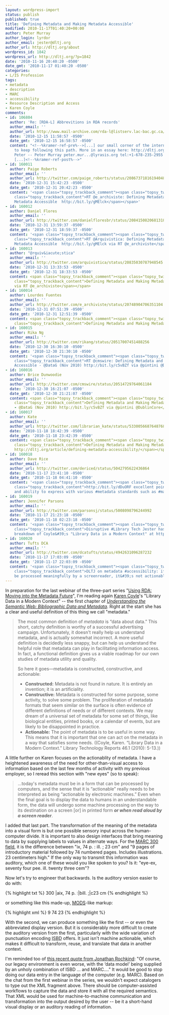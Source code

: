 ```yaml
---
layout: wordpress-import
status: publish
published: true
title: 'Defining Metadata and Making Metadata Accessible'
modified: 2010-11-17T01:40:20+00:00
author: Peter Murray
author_login: lyrdor
author_email: jester@dltj.org
author_url: http://dltj.org/about
wordpress_id: 1842
wordpress_url: http://dltj.org/?p=1842
date: '2010-11-16 20:40:20 -0500'
date_gmt: '2010-11-17 01:40:20 -0500'
categories:
- L/IS Profession
tags:
- metadata
- description
- MARC
- accessibility
- Resource Description and Access
- Karen Coyle
comments:
- id: 106804
  author: 'Re: [RDA-L] Abbrevitions in RDA records'
  author_email: ''
  author_url: http://www.mail-archive.com/rda-l@listserv.lac-bac.gc.ca/msg04272.html
  date: '2010-12-15 11:58:57 -0500'
  date_gmt: '2010-12-15 16:58:57 -0500'
  content: "<!--%kramer-ref-pre%-->[...] our small corner of the internet, we need
    to keep following this path. More in an essay here: http://dltj.org/article/defining-metadata-accessibility/
    Peter -- Peter Murray peter.mur...@lyrasis.org tel:+1-678-235-2955 Assistant Director
    [...]<!--%kramer-ref-post%-->"
- id: 160011
  author: Paige Roberts
  author_email: ''
  author_url: http://twitter.com/paige_roberts/status/20867371816194048
  date: '2010-12-31 15:42:23 -0500'
  date_gmt: '2010-12-31 20:42:23 -0500'
  content: '<span class="topsy_trackback_comment"><span class="topsy_twitter_username"><span
    class="topsy_trackback_content">RT @e_archiviste: Defining Metadata and Making
    Metadata Accessible  http://bit.ly/gMElck</span></span>'
- id: 160012
  author: Daniel Flores
  author_email: ''
  author_url: http://twitter.com/danielfloresbr/status/20841508206813185
  date: '2010-12-31 13:59:37 -0500'
  date_gmt: '2010-12-31 18:59:37 -0500'
  content: '<span class="topsy_trackback_comment"><span class="topsy_twitter_username"><span
    class="topsy_trackback_content">RT @Arquivistica: Defining Metadata and Making
    Metadata Accessible  http://bit.ly/gMElck via RT @e_archiviste</span></span>'
- id: 160013
  author: "@rquiv&iacute;stica"
  author_email: ''
  author_url: http://twitter.com/arquivistica/status/20835030787948545
  date: '2010-12-31 13:33:53 -0500'
  date_gmt: '2010-12-31 18:33:53 -0500'
  content: <span class="topsy_trackback_comment"><span class="topsy_twitter_username"><span
    class="topsy_trackback_content">Defining Metadata and Making Metadata Accessible  http://bit.ly/gMElck
    via RT @e_archiviste</span></span>
- id: 160014
  author: Lourdes Fuentes
  author_email: ''
  author_url: http://twitter.com/e_archiviste/status/20748904706351104
  date: '2010-12-31 07:51:39 -0500'
  date_gmt: '2010-12-31 12:51:39 -0500'
  content: <span class="topsy_trackback_comment"><span class="topsy_twitter_username"><span
    class="topsy_trackback_content">Defining Metadata and Making Metadata Accessible  http://bit.ly/gMElck</span></span>
- id: 160015
  author: Rika Ng
  author_email: ''
  author_url: http://twitter.com/rikang/status/20517007451488256
  date: '2010-12-30 16:30:10 -0500'
  date_gmt: '2010-12-30 21:30:10 -0500'
  content: '<span class="topsy_trackback_comment"><span class="topsy_twitter_username"><span
    class="topsy_trackback_content">RT @cmswire: Defining Metadata and Making Metadata
    Accessible - @DataG (Nov 2010) http://bit.ly/c5vBZf via @pintini @DublinCore</span></span>'
- id: 160016
  author: Brice Dunwoodie
  author_email: ''
  author_url: http://twitter.com/cmswire/status/20514729764061184
  date: '2010-12-30 16:21:07 -0500'
  date_gmt: '2010-12-30 21:21:07 -0500'
  content: <span class="topsy_trackback_comment"><span class="topsy_twitter_username"><span
    class="topsy_trackback_content">Defining Metadata and Making Metadata Accessible
    - @DataG (Nov 2010) http://bit.ly/c5vBZf via @pintini @DublinCore</span></span>
- id: 160017
  author: Kate
  author_email: ''
  author_url: http://twitter.com/librarian_kate/status/5330056687648768
  date: '2010-11-18 18:42:39 -0500'
  date_gmt: '2010-11-18 23:42:39 -0500'
  content: <span class="topsy_trackback_comment"><span class="topsy_twitter_username"><span
    class="topsy_trackback_content">Defining Metadata and Making Metadata Accessible
    http://dltj.org/article/defining-metadata-accessibility/</span></span>
- id: 160018
  author: Dave Rice
  author_email: ''
  author_url: http://twitter.com/dericed/status/5042795622436864
  date: '2010-11-17 23:41:10 -0500'
  date_gmt: '2010-11-18 04:41:10 -0500'
  content: '<span class="topsy_trackback_comment"><span class="topsy_twitter_username"><span
    class="topsy_trackback_content">http://bit.ly/dDuORF excellent points on the utility
    and ability to express with various #metadata standards such as #marc vs #mods</span></span>'
- id: 160019
  author: Jennifer Parsons
  author_email: ''
  author_url: http://twitter.com/parsonsj/status/5008098796244992
  date: '2010-11-17 21:23:18 -0500'
  date_gmt: '2010-11-18 02:23:18 -0500'
  content: '<span class="topsy_trackback_comment"><span class="topsy_twitter_username"><span
    class="topsy_trackback_content">Disruptive #Library Tech Jester has a v. good
    breakdown of Coyle&#39;s "Library Data in a Modern Context" at http://bit.ly/dDuORF</span></span>'
- id: 160020
  author: Tufts DCA
  author_email: ''
  author_url: http://twitter.com/dcatufts/status/4942631096287232
  date: '2010-11-17 17:03:09 -0500'
  date_gmt: '2010-11-17 22:03:09 -0500'
  content: '<span class="topsy_trackback_comment"><span class="topsy_twitter_username"><span
    class="topsy_trackback_content">DLTJ on metadata #accessibility: if it can&#39;t
    be processed meaningfully by a screenreader, it&#39;s not actionable. YES. http://bit.ly/9uJGdR</span></span>'
---
```

<p>In preparation for the last webinar of the three-part series "<a href="http://www.alastore.ala.org/detail.aspx?ID=3125" title="Using RDA: Moving into the Metadata Future (A Three-part ALA TechSource Workshop) - ALA Store">Using RDA: Moving into the Metadata Future</a>", I'm reading again <a href="http://www.kcoyle.net/" title="Karen Coyle's home page" rel="homepage">Karen Coyle</a>'s "Library Data in a Modern Context" -- the first chapter of <cite><a href="http://alatechsource.metapress.com/content/g212v1783607/" title="Understanding the Semantic Web: Bibliographic Data and Metadata - ALA TechSource">Understanding the Semantic Web: Bibliographic Data and Metadata</a></cite>.  Right at the start she has a clear and useful definition of this thing we call "metadata."<br />
<!--more--></p>
<blockquote><p>The most common definition of <i>metadata</i> is &ldquo;data about data.&rdquo; This short, catchy definition is worthy of a successful advertising campaign. Unfortunately, it doesn't really help us understand metadata, and is actually somewhat incorrect. A more useful definition is decidedly less snappy, but can help us understand the helpful role that metadata can play in facilitating information access. In fact, a functional definition gives us a viable roadmap for our own studies of metadata utility and quality.</p>
<p>So here it goes&mdash;metadata is constructed, constructive, and actionable:</p>
<ul>
<li><b>Constructed:</b> Metadata is not found in nature. It is entirely an invention; it is an artificiality.</li>
<li><b>Constructive:</b> Metadata is constructed for some purpose, some activity, to solve some problem. The proliferation of metadata formats that seem similar on the surface is often evidence of different definitions of needs or of different contexts. We may dream of a universal set of metadata for some set of things, like biological entities, printed books, or a calendar of events, but are likely to be disappointed in practice.</li>
<li><b>Actionable:</b> The point of metadata is to be useful in some way. This means that it is important that one can act on the metadata in a way that satisfies some needs. ((Coyle, Karen. &ldquo;Library Data in a Modern Context.&rdquo; Library Technology Reports 46.1 (2010): 5-13.))</li>
</ul>
</blockquote>
<p>A little further on Karen focuses on the actionablity of metadata.  I have a heightened awareness of the need for other-than-visual access to information based on the last few months of activity with my previous employer, so I reread this section with "new eyes" (so to speak):<br />
<blockquote>...today's metadata must be in a form that can be processed by computers, and the sense that it is &ldquo;actionable&rdquo; really needs to be interpreted as being &ldquo;actionable by electronic machines.&rdquo; Even when the final goal is to display the data to humans in an understandable form, the data will undergo some machine processing on the way to its destination on a screen [or] in printed form <strong style="font-style:italic">or when read aloud by a screen reader</strong>.</p></blockquote>
<p>I added that last part.  The transformation of the meaning of the metadata into a visual form is but one possible sensory input across the human-computer divide.  It is important to also design interfaces that bring meaning to data by supplying labels to values in alternate ways.  For the <a href="http://www.loc.gov/marc/bibliographic/bd300.html" title="MARC 21 Format for Bibliographic Data: 300: Physical Description">MARC 300 field</a>, it is the difference between "ix, 74 p. : ill. ; 23 cm" and "9 pages of introductory material followed by 74 numbered pages. Includes illustrations. 23 centimeters high."  If the only way to transmit this information was auditory, which one of these would you like spoken to you?  Is it: "eye-ex, seventy four pee. ill. twenty three cem"?  </p>
<p>Now let's try to engineer that backwards.  Is the auditory version easier to do with:</p>
{% highlight txt %}
300    |aix, 74 p. :|bill. ;|c23 cm
{% endhighlight %}
<p>or something like this made-up, <a href="http://www.loc.gov/standards/mods/" title="Metadata Object Description Schema: MODS (Library of Congress)"><acronym title="Metadata Object Description Schema">MODS</acronym></a>-like markup:</p>
{% highlight xml %}
<physicaldescription>
  <extent>
    <pagination>
       <pages type="introductory">9</pages>
       <pages type="numbered">74</pages>
    </pagination>
    <illustration />
    <height unit="cm">23</height>
  </extent>
</physicaldescription>
{% endhighlight %}
<p>With the second, we can produce something like the first -- or even the abbreviated display version.  But it is considerably more difficult to create the auditory version from the first, particularly with the wide variation of punctuation encoding <acronym title="International Standard Bibliographic Description">ISBD</acronym> offers.  It just isn't machine actionable, which makes it difficult to transform, reuse, and translate that data in another context.</p>
<p>I'm reminded too of <a href="http://bibwild.wordpress.com/2010/11/03/alcts-rda-presentation/" title="ALCTS RDA presentation &laquo; Bibliographic Wilderness">this recent quote from Jonathan Rochkind</a>:  "Of course, our legacy environment is even worse, with the &lsquo;data model&rsquo; being supplied by an unholy combination of ISBD ... and MARC...."  It would be good to stop doing our data entry in the language of the computer (e.g. MARC).  Based on the chat from the first webinar in the series, we wouldn't expect catalogers to type out the XML fragment above.  There should be computer-assisted workflows to capture the data and store it with all the required semantics.  That XML would be used for machine-to-machine communication and transformation into the output desired by the user -- be it a short-hand visual display or an auditory reading of information.</p>
